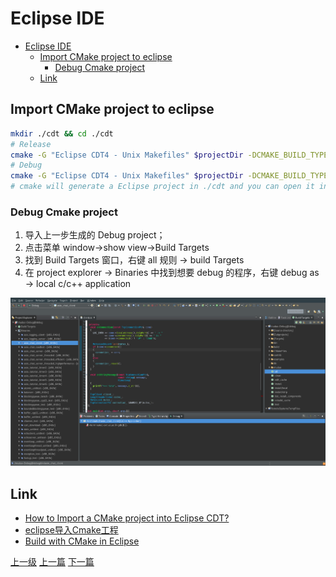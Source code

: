 # Eclipse IDE

<!-- @import "[TOC]" {cmd="toc" depthFrom=1 depthTo=6 orderedList=false} -->
<!-- code_chunk_output -->

* [Eclipse IDE](#eclipse-ide)
	* [Import CMake project to eclipse](#import-cmake-project-to-eclipse)
		* [Debug Cmake project](#debug-cmake-project)
	* [Link](#link)

<!-- /code_chunk_output -->

## Import CMake project to eclipse
```sh
mkdir ./cdt && cd ./cdt
# Release
cmake -G "Eclipse CDT4 - Unix Makefiles" $projectDir -DCMAKE_BUILD_TYPE:STRING=Release
# Debug
cmake -G "Eclipse CDT4 - Unix Makefiles" $projectDir -DCMAKE_BUILD_TYPE:STRING=Debug
# cmake will generate a Eclipse project in ./cdt and you can open it in Eclipse.
```

### Debug Cmake project
1. 导入上一步生成的 Debug project；
2. 点击菜单 window->show view->Build Targets
3. 找到 Build Targets 窗口，右键 all 规则 -> build Targets
4. 在 project explorer -> Binaries 中找到想要 debug 的程序，右键 debug as -> local c/c++ application  

![](../images/eclipse_201811262342_1.png)

## Link
* [How to Import a CMake project into Eclipse CDT?](https://www.systutorials.com/241292/how-to-import-a-cmake-project-into-eclipse-cdt/)
* [eclipse导入Cmake工程](https://blog.csdn.net/sean_8180/article/details/80676261)
* [Build with CMake in Eclipse](http://johnnado.com/use-cmake-with-eclipse/)


[上一级](base.md)
[上一篇](dynamicProgramming.md)
[下一篇](enterpriseArchitectClassView.md)
